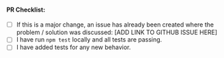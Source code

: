 <!-- Describe Your PR Here! -->



#### PR Checklist:

<!-- Please fill in the following checklist before submitting your PR: -->
- [ ] If this is a major change, an issue has already been created where the problem / solution was discussed: [ADD LINK TO GITHUB ISSUE HERE]
- [ ] I have run `npm test` locally and all tests are passing.
- [ ] I have added tests for any new behavior.
  <!-- Request is a complex project, there are VERY FEW exceptions where a new test is not a requirement. -->
